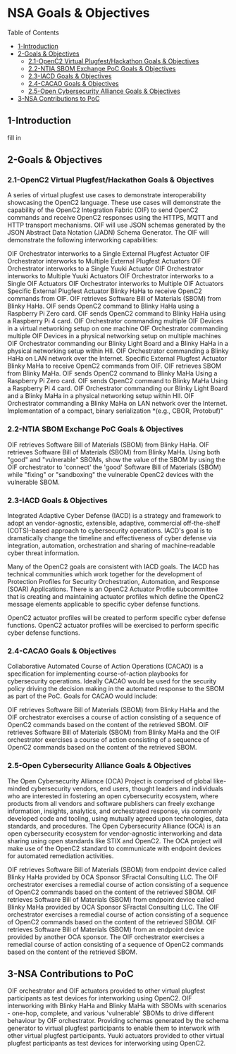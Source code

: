 # NSA Goals & Objectives

Table of Contents
- [1-Introduction](#1-introduction)
- [2-Goals & Objectives](#2-goals-objectives)
   -  [2.1-OpenC2 Virtual Plugfest/Hackathon Goals & Objectives](2.1-openc2-virtual-plugfest-hackathon-goals-objectives)
   - [2.2-NTIA SBOM Exchange PoC Goals & Objectives](2.2-ntia-sbom-exchange-poc-goals-objectives)
   - [2.3-IACD Goals & Objectives](2.3-iacd-goals-objectives)
   - [2.4-CACAO Goals & Objectives](2.4-cacao-goals-objectives)
   - [2.5-Open Cybersecurity Alliance Goals & Objectives](2.5-open-cybersecurity-alliance-goals-objectives)
- [3-NSA Contributions to PoC](3-nsa-contributions-to-poc)

## 1-Introduction

fill in

## 2-Goals & Objectives

### 2.1-OpenC2 Virtual Plugfest/Hackathon Goals & Objectives
A series of virtual plugfest use cases to demonstrate interoperability showcasing the OpenC2 language. These use cases will demonstrate the capability of the OpenC2 Integration Fabric (OIF) to send OpenC2 commands and receive OpenC2 responses using the HTTPS, MQTT and HTTP transport mechanisms. OIF will use JSON schemas generated by the JSON Abstract Data Notation (JADN) Schema Generator. The OIF will demonstrate the following interworking capabilities:

OIF Orchestrator interworks to a Single External Plugfest Actuator
OIF Orchestrator interworks to Multiple External Plugfest Actuators
OIF Orchestrator interworks to a Single Yuuki Actuator
OIF Orchestrator interworks to Multiple Yuuki Actuators
OIF Orchestrator interworks to a Single OIF Actuators
OIF Orchestrator interworks to Multiple OIF Actuators
Specific External Plugfest Actuator Blinky HaHa to receive OpenC2 commands from OIF.
OIF retrieves Software Bill of Materials (SBOM) from Blinky HaHa.
OIF sends OpenC2 command to Blinky HaHa using a Raspberry Pi Zero card.
OIF sends OpenC2 command to Blinky HaHa using a Raspberry Pi 4 card.
OIF Orchestrator commanding multiple OIF Devices in a virtual networking setup on one machine
OIF Orchestrator commanding multiple OIF Devices in a physical networking setup on multiple machines
OIF Orchestrator commanding our Blinky Light Board and a Blinky HaHa in a physical networking setup within HII.
OIF Orchestrator commanding a Blinky HaHa on LAN network over the Internet.
Specific External Plugfest Actuator Blinky MaHa to receive OpenC2 commands from OIF.
OIF retrieves SBOM from Blinky MaHa.
OIF sends OpenC2 command to Blinky MaHa Using a Raspberry Pi Zero card.
OIF sends OpenC2 command to Blinky MaHa Using a Raspberry Pi 4 card.
OIF Orchestrator commanding our Blinky Light Board and a Blinky MaHa in a physical networking setup within HII.
OIF Orchestrator commanding a Blinky MaHa on LAN network over the Internet.
Implementation of a compact, binary serialization *(e.g., CBOR, Protobuf)"

### 2.2-NTIA SBOM Exchange PoC Goals & Objectives

OIF retrieves Software Bill of Materials (SBOM) from Blinky HaHa.
OIF retrieves Software Bill of Materials (SBOM) from Blinky MaHa.
Using both "good" and "vulnerable" SBOMs, show the value of the SBOM by using the OIF orchestrator to 'connect' the 'good' Software Bill of Materials (SBOM) while "fixing" or "sandboxing" the vulnerable OpenC2 devices with the vulnerable SBOM.

### 2.3-IACD Goals & Objectives

Integrated Adaptive Cyber Defense (IACD) is a strategy and framework to adopt an vendor-agnostic, extensible, adaptive, commercial off-the-shelf (COTS)-based approach to cybersecurity operations. IACD's goal is to dramatically change the timeline and effectiveness of cyber defense via integration, automation, orchestration and sharing of machine-readable cyber threat information.

Many of the OpenC2 goals are consistent with IACD goals. The IACD has technical communities which work together for the development of Protection Profiles for Security Orchestration, Automation, and Response (SOAR) Applications. There is an OpenC2 Actuator Profile subcommittee that is creating and maintaining actuator profiles which define the OpenC2 message elements applicable to specific cyber defense functions.

OpenC2 actuator profiles will be created to perform specific cyber defense functions.
OpenC2 actuator profiles will be exercised to perform specific cyber defense functions.

### 2.4-CACAO Goals & Objectives

Collaborative Automated Course of Action Operations (CACAO) is a specification for implementing course-of-action playbooks for cybersecurity operations. Ideally CACAO would be used for the security policy driving the decision making in the automated response to the SBOM as part of the PoC. Goals for CACAO would include:

OIF retrieves Software Bill of Materials (SBOM) from Blinky HaHa and the OIF orchestrator exercises a course of action consisting of a sequence of OpenC2 commands based on the content of the retrieved SBOM.
OIF retrieves Software Bill of Materials (SBOM) from Blinky MaHa and the OIF orchestrator exercises a course of action consisting of a sequence of OpenC2 commands based on the content of the retrieved SBOM.

### 2.5-Open Cybersecurity Alliance Goals & Objectives

The Open Cybersecurity Alliance (OCA) Project is comprised of global like-minded cybersecurity vendors, end users, thought leaders and individuals who are interested in fostering an open cybersecurity ecosystem, where products from all vendors and software publishers can freely exchange information, insights, analytics, and orchestrated response, via commonly developed code and tooling, using mutually agreed upon technologies, data standards, and procedures. The Open Cybersecurity Alliance (OCA) is an open cybersecurity ecosystem for vendor-agnostic interworking and data sharing using open standards like STIX and OpenC2. The OCA project will make use of the OpenC2 standard to communicate with endpoint devices for automated remediation activities.

OIF retrieves Software Bill of Materials (SBOM) from endpoint device called Blinky HaHa provided by OCA Sponsor SFractal Consulting LLC. The OIF orchestrator exercises a remedial course of action consisting of a sequence of OpenC2 commands based on the content of the retrieved SBOM.
OIF retrieves Software Bill of Materials (SBOM) from endpoint device called Blinky MaHa provided by OCA Sponsor SFractal Consulting LLC. The OIF orchestrator exercises a remedial course of action consisting of a sequence of OpenC2 commands based on the content of the retrieved SBOM.
OIF retrieves Software Bill of Materials (SBOM) from an endpoint device provided by another OCA sponsor. The OIF orchestrator exercises a remedial course of action consisting of a sequence of OpenC2 commands based on the content of the retrieved SBOM.

## 3-NSA Contributions to PoC

OIF orchestrator and OIF actuators provided to other virtual plugfest participants as test devices for interworking using OpenC2.
OIF interworking with Blinky HaHa and Blinky MaHa with SBOMs with scenarios - one-hop, complete, and various 'vulnerable' SBOMs to drive different behaviour by OIF orchestrator.
Providing schemas generated by the schema generator to virtual plugfest participants to enable them to interwork with other virtual plugfest participants.
Yuuki actuators provided to other virtual plugfest participants as test devices for interworking using OpenC2.
